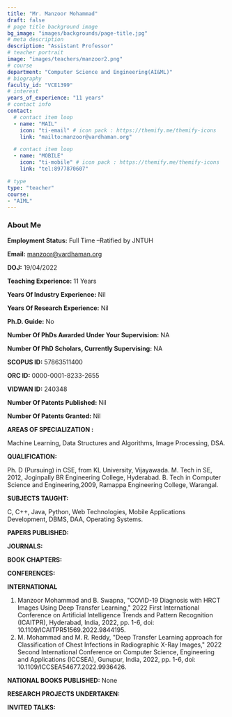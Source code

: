 ```yaml
---
title: "Mr. Manzoor Mohammad"
draft: false
# page title background image
bg_image: "images/backgrounds/page-title.jpg"
# meta description
description: "Assistant Professor"
# teacher portrait
image: "images/teachers/manzoor2.png"
# course
department: "Computer Science and Engineering(AI&ML)"
# biography
faculty_id: "VCE1399"
# interest
years_of_experience: "11 years"
# contact info
contact:
  # contact item loop
  - name: "MAIL"
    icon: "ti-email" # icon pack : https://themify.me/themify-icons
    link: "mailto:manzoor@vardhaman.org"

  # contact item loop
  - name: "MOBILE"
    icon: "ti-mobile" # icon pack : https://themify.me/themify-icons
    link: "tel:8977870607"

# type
type: "teacher"
course:
- "AIML"
---
```


### About Me

**Employment Status:**
Full Time –Ratified by JNTUH

**Email:** manzoor@vardhaman.org

**DOJ:** 19/04/2022

**Teaching Experience:** 11 Years

**Years Of Industry Experience:** Nil

**Years Of Research Experience:** Nil

**Ph.D. Guide:** No

**Number Of PhDs Awarded Under Your Supervision:** NA

**Number Of PhD Scholars, Currently Supervising:** NA

**SCOPUS ID:** 57863511400

**ORC ID:** 0000-0001-8233-2655

**VIDWAN ID:** 240348

**Number Of Patents Published:** Nil

**Number Of Patents Granted:** Nil

**AREAS OF SPECIALIZATION :**

Machine Learning, Data Structures and Algorithms, Image Processing, DSA.

**QUALIFICATION:**

Ph. D (Pursuing) in CSE, from KL University, Vijayawada.
M. Tech in SE, 2012, Joginpally BR Engineering College, Hyderabad.
B. Tech in Computer Science and Engineering,2009, Ramappa Engineering College,
Warangal.

**SUBJECTS TAUGHT:**

C, C++, Java, Python, Web Technologies, Mobile Applications Development, DBMS,
DAA, Operating Systems.

**PAPERS PUBLISHED:**

**JOURNALS:**

**BOOK CHAPTERS:**

**CONFERENCES:**

**INTERNATIONAL**

1. Manzoor Mohammad and B. Swapna, &quot;COVID-19 Diagnosis with HRCT Images Using
Deep Transfer Learning,&quot; 2022 First International Conference on Artificial Intelligence
Trends and Pattern Recognition (ICAITPR), Hyderabad, India, 2022, pp. 1-6, doi:
10.1109/ICAITPR51569.2022.9844195.
2. M. Mohammad and M. R. Reddy, &quot;Deep Transfer Learning approach for Classification of
Chest Infections in Radiographic X-Ray Images,&quot; 2022 Second International Conference
on Computer Science, Engineering and Applications (ICCSEA), Gunupur, India, 2022, pp.
1-6, doi: 10.1109/ICCSEA54677.2022.9936426.
   
**NATIONAL BOOKS PUBLISHED:** None

**RESEARCH PROJECTS UNDERTAKEN:**

**INVITED TALKS:**
